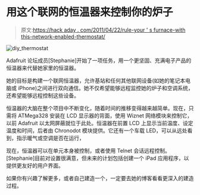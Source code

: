# 用这个联网的恒温器来控制你的炉子

> 原文:[https://hack aday . com/2011/04/22/rule-your ' s furnace-with this-network-enabled-thermostat/](https://hackaday.com/2011/04/22/rule-your-furnace-with-this-network-enabled-thermostat/)

![diy_thermostat](../Images/bf21987a3b588ec9b662cfffed311119.png "diy_thermostat")

Adafruit 论坛成员[Stephanie]开始了一项任务，用一个更坚固、充满电子产品的恒温器来代替她家里的恒温器。

她的目标是构建一个联网恒温器，允许基站和任何其他联网设备(如她的笔记本电脑或 iPhone)之间进行双向通信。她不仅希望能够远程监控她的炉子和空调系统，还希望能够远程控制这些设备。

恒温器的大脑在整个项目中不断变化，随着时间的推移变得越来越简单。现在，只需将 ATMega328 安装在 LCD 显示器的背面，使用 Wiznet 网络模块来控制它，以前 Adafruit 以太网屏蔽就位于此处。恒温器在前置 LCD 上显示当前温度、设定温度和时间，后者由 Chronodot 模块提供。它还有一个车载 LED，可以从远处看到，指示暖气或空调是否在运行，

现在，恒温器可以在单元本身被控制，或者使用 Telnet 会话远程控制。[Stephanie]目前对设置很满意，但未来的计划包括创建一个 iPad 应用程序，以提供更友好的用户界面。

如果你有兴趣了解更多，或者自己建造一个，一定要去她的博客看看更深入的建造过程。